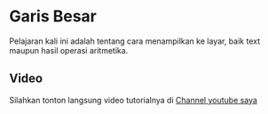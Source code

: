 # Garis Besar

Pelajaran kali ini adalah tentang cara menampilkan ke layar, baik text maupun hasil operasi aritmetika.

## Video

Silahkan tonton langsung video tutorialnya di [Channel youtube saya](https://youtu.be/1s_-CzBL03U "Channel youtube saya")
